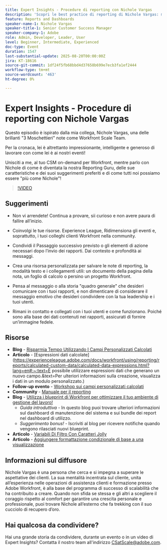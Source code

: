 ```yaml
---
title: Expert Insights - Procedure di reporting con Nichole Vargas
description: 'Scopri le best practice di reporting di Nichole Vargas: migliora le tue competenze di reporting in Workfront con campi calcolati, suggerimenti per la narrazione e risorse guidate dalla community.'
feature: Reports and Dashboards
speaker-name-1: Nichole Vargas
speaker-title-1: Senior Customer Success Manager
speaker-company-1: Adobe
role: Admin, Developer, Leader, User
level: Beginner, Intermediate, Experienced
doc-type: Event
duration: 1547
last-substantial-update: 2025-08-20T00:00:00Z
jira: KT-18616
source-git-commit: 1df24f5fb68bbd4d37658b699e7ecb3fa1ef2444
workflow-type: tm+mt
source-wordcount: '463'
ht-degree: 0%

---
```



# Expert Insights - Procedure di reporting con Nichole Vargas

Questo episodio è ispirato dalla mia collega, Nichole Vargas, una delle brillanti &quot;3 Moschettieri&quot; note come Workfront Scale Team.

Per la cronaca, lei è altrettanto impressionante, intelligente e generoso di lavorare con come lei è ai nostri eventi! 

Unisciti a me, al tuo CSM on-demand per Workfront, mentre parlo con Nichole di come è diventata la nostra Reporting Guru, delle sue caratteristiche e dei suoi suggerimenti preferiti e di come tutti noi possiamo essere &quot;più come Nichole&quot;! 

>[!VIDEO](https://video.tv.adobe.com/v/3469894/?learn=on&enablevpops)

## Suggerimenti

* Non vi arrendete! Continua a provare, sii curioso e non avere paura di fallire all’inizio. 
* Coinvolgi le tue risorse. Experience League, Ridimensiona gli eventi e, soprattutto, i tuoi colleghi clienti Workfront nella community. 
* Condividi il Passaggio successivo previsto o gli elementi di azione necessari dopo l’invio dei rapporti. Dai contesto e profondità ai messaggi.

* Crea una risorsa personalizzata per salvare le note di reporting, la modalità testo e i collegamenti utili: un documento della pagina della nota, un foglio di calcolo o persino un progetto Workfront. 
* Pensa al messaggio o alla storia &quot;quadro generale&quot; che desideri comunicare con i tuoi rapporti, e non dimenticare di considerare il messaggio emotivo che desideri condividere con la tua leadership e i tuoi utenti. 
* Rimani in contatto e collegati con i tuoi utenti e come funzionano. Poiché sono alla base dei dati contenuti nei rapporti, assicurati di fornire un’immagine fedele. 

## Risorse

* **Blog** - [Risparmia Tempo Utilizzando I Campi Personalizzati Calcolati](https://experienceleaguecommunities.adobe.com/t5/workfront-blogs/save-time-using-calculated-fields-to-capture-dates-details-and/ba-p/518237)
* **Articolo** - [Espressioni dati calcolate]&#x200B;(https://experienceleague.adobe.com/docs/workfront/using/reporting/reports/calculated-custom-data/calculated-data-expressions.html?lang=en#:~:text=È possibile utilizzare espressioni dati che generano un nuovo campo.&amp;text=Per ulteriori informazioni sulla creazione, visualizza i dati in un modulo personalizzato.)
* **Follow-up evento** - [Workshop sui campi personalizzati calcolati](https://experienceleaguecommunities.adobe.com/t5/workfront-discussions/follow-up-calculated-custom-fields-workshop/td-p/592725)
* **Community** - [Manuale per il reporting](https://experienceleaguecommunities.adobe.com/t5/workfront-discussions/the-first-ever-adobe-workfront-customer-reporting-cookbook-is/m-p/478722#M1406)
* **Blog** - [Utilizza i blueprint di Workfront per ottimizzare il tuo ambiente di gestione del lavoro!](https://experienceleaguecommunities.adobe.com/t5/workfront-blogs/use-workfront-blueprints-to-optimize-your-work-management/ba-p/547147)
   * *Guida introduttiva* - In questo blog puoi trovare ulteriori informazioni sul dashboard di manutenzione del sistema e sui bundle dei report nel dashboard di utilizzo. 
   * *Suggerimento bonus!* - Iscriviti al blog per ricevere notifiche quando vengono rilasciati nuovi blueprint. 
* **Articolo** - [Variabili Di Filtro Con Caratteri Jolly](https://experienceleague.adobe.com/docs/workfront/using/reporting/reports/report-elements/understand-wildcard-filter-variables.html?lang=en)
* **Articolo** - [Aggiungere formattazione condizionale di base a una visualizzazione](https://experienceleague.adobe.com/docs/workfront-learn/tutorials-workfront/reporting/basic-reporting/add-basic-conditional-formatting-to-a-view.html?lang=en)

## Informazioni sul diffusore

Nichole Vargas è una persona che cerca e si impegna a superare le aspettative dei clienti. La sua mentalità incentrata sul cliente, unita all’esperienza nelle operazioni di assistenza clienti e formazione presso Adobe Workfront, è alla base del programma di successo di scalabilità che ha contribuito a creare. Quando non sfida se stessa e gli altri a scegliere il coraggio rispetto al comfort per garantire una crescita personale e professionale, puoi trovare Nichole all’esterno che fa trekking con il suo cucciolo di recupero d’oro. 

## Hai qualcosa da condividere?

Hai una grande storia da condividere, durante un evento o in un video di Expert Insights? Contatta il nostro team all&#39;indirizzo [CSatScale@adobe.com](mailto:CSatScale@adobe.com).

